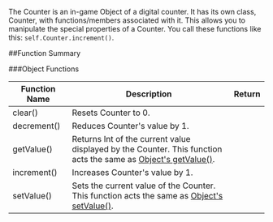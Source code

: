 The Counter is an in-game Object of a digital counter. It has its own class, Counter, with functions/members associated with it. This allows you to manipulate the special properties of a Counter. You call these functions like this: `self.Counter.increment()`.

##Function Summary

###Object Functions

Function Name | Description | Return
-- | -- | --:
<a class="anchor" id="clear"></a>clear() | Resets Counter to 0. | [<span class="ret boo"></span>](/types)
<a class="anchor" id="decrement"></a>decrement() | Reduces Counter's value by 1. | [<span class="ret boo"></span>](/types)
<a class="anchor" id="getvalue"></a>getValue() | Returns Int of the current value displayed by the Counter. This function acts the same as [Object's getValue()](/object#getvalue). | [<span class="ret boo"></span>](/types)
<a class="anchor" id="increment"></a>increment() | Increases Counter's value by 1. | [<span class="ret boo"></span>](/types)
<a class="anchor" id="setvalue"></a>setValue() | Sets the current value of the Counter. This function acts the same as [Object's setValue()](/object#setvalue). | [<span class="ret boo"></span>](/types)
